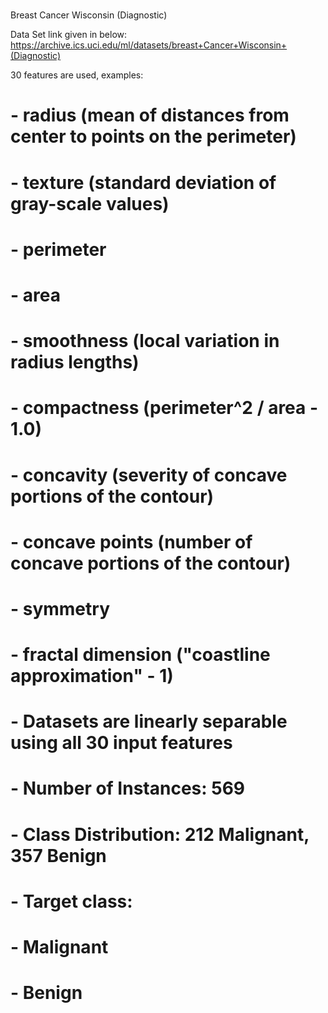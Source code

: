 # 
Breast Cancer Wisconsin (Diagnostic)

Data Set link given in below:
https://archive.ics.uci.edu/ml/datasets/breast+Cancer+Wisconsin+(Diagnostic)

 30 features are used, examples:
#         - radius (mean of distances from center to points on the perimeter)
#         - texture (standard deviation of gray-scale values)
#         - perimeter
#         - area
#         - smoothness (local variation in radius lengths)
#         - compactness (perimeter^2 / area - 1.0)
#         - concavity (severity of concave portions of the contour)
#         - concave points (number of concave portions of the contour)
#         - symmetry 
#         - fractal dimension ("coastline approximation" - 1)
# 
# - Datasets are linearly separable using all 30 input features
# - Number of Instances: 569
# - Class Distribution: 212 Malignant, 357 Benign
# - Target class:
#          - Malignant
#          - Benign
